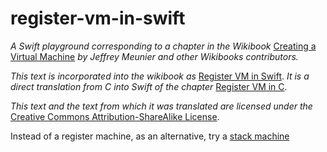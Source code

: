 # register-vm-in-swift

_A Swift playground corresponding to a chapter in the Wikibook_ [Creating a Virtual Machine](https://en.wikibooks.org/wiki/Creating_a_Virtual_Machine) _by Jeffrey Meunier and other Wikibooks contributors._

_This text is incorporated into the wikibook as_ [Register VM in Swift](https://en.wikibooks.org/wiki/Creating_a_Virtual_Machine/Register_VM_in_Swift). _It is a direct translation from C into Swift of the chapter_
[Register VM in C](https://en.wikibooks.org/wiki/Creating_a_Virtual_Machine/Register_VM_in_C).

_This text and the text from which it was translated are licensed under the_ [Creative Commons Attribution-ShareAlike License](http://creativecommons.org/licenses/by-sa/3.0/).

Instead of a register machine, as an alternative, try a [stack machine](https://youtu.be/BNXP0w4Ppto)
